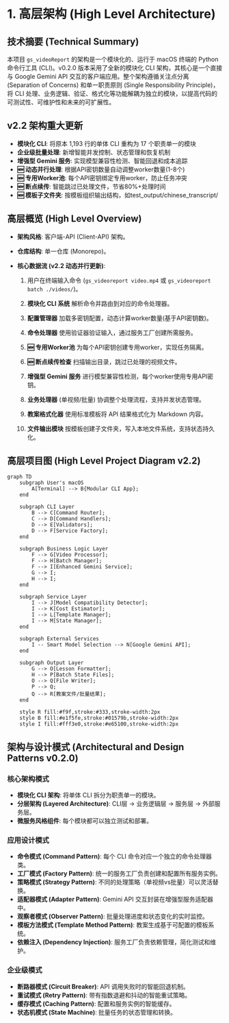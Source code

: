 # 1. 高层架构 (High Level Architecture)

## 技术摘要 (Technical Summary)

本项目 `gs_videoReport` 的架构是一个模块化的、运行于 macOS 终端的 Python 命令行工具 (CLI)。v0.2.0 版本采用了全新的模块化 CLI 架构，其核心是一个直接与 Google Gemini API 交互的客户端应用。整个架构遵循关注点分离 (Separation of Concerns) 和单一职责原则 (Single Responsibility Principle)，将 CLI 处理、业务逻辑、验证、格式化等功能解耦为独立的模块，以提高代码的可测试性、可维护性和未来的可扩展性。

## v2.2 架构重大更新

- **模块化 CLI**: 将原本 1,193 行的单体 CLI 重构为 17 个职责单一的模块
- **企业级批量处理**: 新增智能并发控制、状态管理和恢复机制  
- **增强型 Gemini 服务**: 实现模型兼容性检测、智能回退和成本追踪
- **🆕 动态并行处理**: 根据API密钥数量自动调整worker数量(1-8个)
- **🆕 专用Worker池**: 每个API密钥绑定专用worker，防止任务冲突
- **🆕 断点续传**: 智能跳过已处理文件，节省80%+处理时间
- **🆕 模板子文件夹**: 按模板组织输出结构，如test_output/chinese_transcript/

## 高层概览 (High Level Overview)

- **架构风格**: 客户端-API (Client-API) 架构。
    
- **仓库结构**: 单一仓库 (Monorepo)。
    
- **核心数据流 (v2.2 动态并行更新)**:
    
    1. 用户在终端输入命令 (`gs_videoreport video.mp4` 或 `gs_videoreport batch ./videos/`)。
        
    2. **模块化 CLI 系统** 解析命令并路由到对应的命令处理器。
        
    3. **配置管理器** 加载多密钥配置，动态计算worker数量(基于API密钥数)。
        
    4. **命令处理器** 使用验证器验证输入，通过服务工厂创建所需服务。
        
    5. **🆕 专用Worker池** 为每个API密钥创建专用worker，实现任务隔离。
        
    6. **🆕 断点续传检查** 扫描输出目录，跳过已处理的视频文件。
        
    7. **增强型 Gemini 服务** 进行模型兼容性检测，每个worker使用专用API密钥。
        
    8. **业务处理器** (单视频/批量) 协调整个处理流程，支持并发状态管理。
        
    9. **教案格式化器** 使用标准模板将 API 结果格式化为 Markdown 内容。
        
    10. **文件输出模块** 按模板创建子文件夹，写入本地文件系统，支持状态持久化。
        

## 高层项目图 (High Level Project Diagram v2.2)

```
graph TD
    subgraph User's macOS
        A[Terminal] --> B{Modular CLI App};
    end

    subgraph CLI Layer
        B --> C[Command Router];
        C --> D[Command Handlers];
        D --> E[Validators];
        D --> F[Service Factory];
    end

    subgraph Business Logic Layer
        F --> G[Video Processor];
        F --> H[Batch Manager];
        F --> I[Enhanced Gemini Service];
        G --> I;
        H --> I;
    end

    subgraph Service Layer
        I --> J[Model Compatibility Detector];
        I --> K[Cost Estimator];
        I --> L[Template Manager];
        I --> M[State Manager];
    end

    subgraph External Services
        I -- Smart Model Selection --> N[Google Gemini API];
    end

    subgraph Output Layer
        G --> O[Lesson Formatter];
        H --> P[Batch State Files];
        O --> Q[File Writer];
        P --> Q;
        Q --> R[教案文件/批量结果];
    end

    style R fill:#f9f,stroke:#333,stroke-width:2px
    style B fill:#e1f5fe,stroke:#01579b,stroke-width:2px
    style I fill:#fff3e0,stroke:#e65100,stroke-width:2px
```

## 架构与设计模式 (Architectural and Design Patterns v0.2.0)

### 核心架构模式

- **模块化 CLI 架构**: 将单体 CLI 拆分为职责单一的模块。
- **分层架构 (Layered Architecture)**: CLI层 → 业务逻辑层 → 服务层 → 外部服务层。
- **微服务风格组件**: 每个模块都可以独立测试和部署。

### 应用设计模式

- **命令模式 (Command Pattern)**: 每个 CLI 命令对应一个独立的命令处理器类。
- **工厂模式 (Factory Pattern)**: 统一的服务工厂负责创建和配置所有服务实例。
- **策略模式 (Strategy Pattern)**: 不同的处理策略（单视频vs批量）可以灵活替换。
- **适配器模式 (Adapter Pattern)**: Gemini API 交互封装在增强型服务适配器中。
- **观察者模式 (Observer Pattern)**: 批量处理进度和状态变化的实时监控。
- **模板方法模式 (Template Method Pattern)**: 教案生成基于可配置的模板系统。
- **依赖注入 (Dependency Injection)**: 服务工厂负责依赖管理，简化测试和维护。

### 企业级模式

- **断路器模式 (Circuit Breaker)**: API 调用失败时的智能回退机制。
- **重试模式 (Retry Pattern)**: 带有指数退避和抖动的智能重试策略。
- **缓存模式 (Caching Pattern)**: 配置和服务实例的智能缓存。
- **状态机模式 (State Machine)**: 批量任务的状态管理和转换。
    
